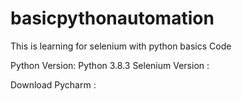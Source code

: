 # basicpythonautomation
This is learning for selenium with python basics Code
  
  
  Python Version: Python 3.8.3
  Selenium Version :
  
  
  Download Pycharm :
